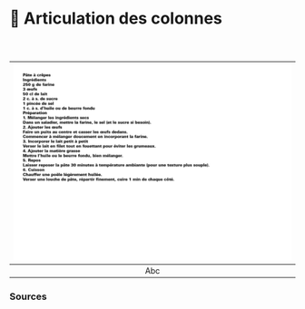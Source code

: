 # 📶 Articulation des colonnes

  
### &nbsp;

|![](links/0-Colonne79.gif) |
|:---:|
| Abc |



### Sources

<!-- - **Prénom Nom**  
  *Titre*, 0000 -->

<!-- [^1]: Adrian Frutiger, *Type, Sign, Symbol*, 1980 -->

